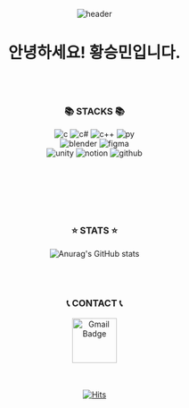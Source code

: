 <div align=center> 

![header](https://capsule-render.vercel.app/api?type=venom&height=200&color=gradient&text=SeungMin&reversal=false)

# 안녕하세요! 황승민입니다.
<br/><br>

### 📚 STACKS 📚

![c](https://img.shields.io/badge/C-00599C?style=for-the-badge&logo=c&logoColor=white)
![c#](https://img.shields.io/badge/C%23-239120?style=for-the-badge&logo=c-sharp&logoColor=white)
![c++](https://img.shields.io/badge/C%2B%2B-00599C?style=for-the-badge&logo=c%2B%2B&logoColor=white)
![py](https://img.shields.io/badge/Python-3776AB?style=for-the-badge&logo=python&logoColor=white)
<br>
![blender](https://img.shields.io/badge/blender-%23F5792A.svg?style=for-the-badge&logo=blender&logoColor=white)
![figma](https://img.shields.io/badge/Figma-F24E1E?style=for-the-badge&logo=figma&logoColor=white)
<br>
![unity](https://img.shields.io/badge/Unity-100000?style=for-the-badge&logo=unity&logoColor=white)
![notion](https://img.shields.io/badge/Notion-000000?style=for-the-badge&logo=notion&logoColor=white)
![github](https://img.shields.io/badge/GitHub-100000?style=for-the-badge&logo=github&logoColor=white)

</br>
</br>

<br/><br>
### ⭐️ STATS ⭐️
![Anurag's GitHub stats](https://github-readme-stats.vercel.app/api?username=sxunxin&hide=contribs,prs&show_icons=true&theme=graywhite)

<br/><br>
### 📞 CONTACT 📞
<a href="mailto:whang31658718@gmail.com">
  <img src="https://img.shields.io/badge/Gmail-d14836?style=flat-square&logo=Gmail&logoColor=white&link=mailto:kris1129@dgu.ac.kr" alt="Gmail Badge" style="width:60pt;">
</a>


<br/><br>
[![Hits](https://hits.seeyoufarm.com/api/count/incr/badge.svg?url=https%3A%2F%2Fgithub.com%2Fgjbae1212%2Fhit-counter&count_bg=%23AAAAAA&title_bg=%23555555&icon=&icon_color=%23E7E7E7&title=visitors&edge_flat=false)](https://github.com/sxunxin)


</div>
